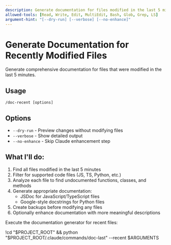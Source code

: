 ```yaml
---
description: Generate documentation for files modified in the last 5 minutes
allowed-tools: [Read, Write, Edit, MultiEdit, Bash, Glob, Grep, LS]
argument-hint: "[--dry-run] [--verbose] [--no-enhance]"
---
```


# Generate Documentation for Recently Modified Files

Generate comprehensive documentation for files that were modified in the last 5 minutes.

## Usage
```
/doc-recent [options]
```

## Options
- `--dry-run` - Preview changes without modifying files
- `--verbose` - Show detailed output
- `--no-enhance` - Skip Claude enhancement step

## What I'll do:

1. Find all files modified in the last 5 minutes
2. Filter for supported code files (JS, TS, Python, etc.)
3. Analyze each file to find undocumented functions, classes, and methods
4. Generate appropriate documentation:
   - JSDoc for JavaScript/TypeScript files
   - Google-style docstrings for Python files
5. Create backups before modifying any files
6. Optionally enhance documentation with more meaningful descriptions

Execute the documentation generator for recent files:

!cd "$PROJECT_ROOT" && python "$PROJECT_ROOT/.claude/commands/doc-last" --recent $ARGUMENTS